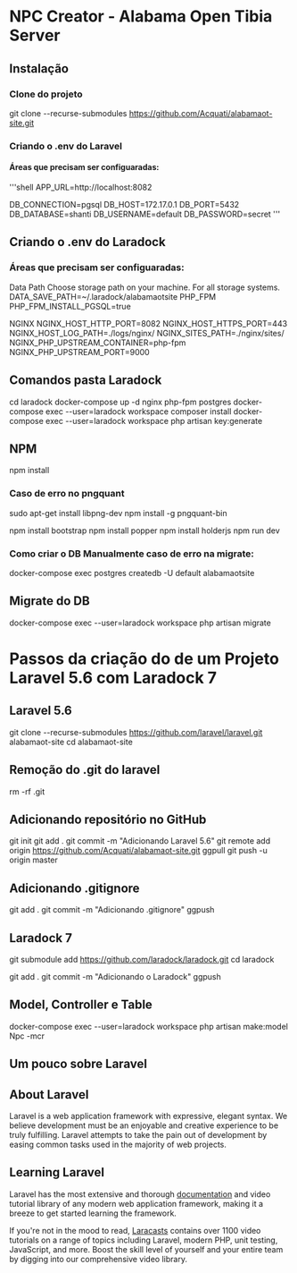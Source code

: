 # NPC Creator - Alabama Open Tibia Server

## Instalação

### Clone do projeto

git clone --recurse-submodules https://github.com/Acquati/alabamaot-site.git

### Criando o .env do Laravel
#### Áreas que precisam ser configuaradas:

'''shell
APP_URL=http://localhost:8082

DB_CONNECTION=pgsql
DB_HOST=172.17.0.1
DB_PORT=5432
DB_DATABASE=shanti
DB_USERNAME=default
DB_PASSWORD=secret
'''

## Criando o .env do Laradock
### Áreas que precisam ser configuaradas:

Data Path
Choose storage path on your machine. For all storage systems.
DATA_SAVE_PATH=~/.laradock/alabamaotsite
PHP_FPM
PHP_FPM_INSTALL_PGSQL=true

NGINX
NGINX_HOST_HTTP_PORT=8082
NGINX_HOST_HTTPS_PORT=443
NGINX_HOST_LOG_PATH=./logs/nginx/
NGINX_SITES_PATH=./nginx/sites/
NGINX_PHP_UPSTREAM_CONTAINER=php-fpm
NGINX_PHP_UPSTREAM_PORT=9000

## Comandos pasta Laradock
cd laradock
docker-compose up -d nginx php-fpm postgres
docker-compose exec --user=laradock workspace composer install
docker-compose exec --user=laradock workspace php artisan key:generate

## NPM
npm install

### Caso de erro no pngquant
sudo apt-get install libpng-dev
npm install -g pngquant-bin

npm install bootstrap
npm install popper
npm install holderjs
npm run dev

### Como criar o DB Manualmente caso de erro na migrate:
docker-compose exec postgres createdb -U default alabamaotsite

## Migrate do DB
docker-compose exec --user=laradock workspace php artisan migrate

# Passos da criação do de um Projeto Laravel 5.6 com Laradock 7

## Laravel 5.6
git clone --recurse-submodules https://github.com/laravel/laravel.git alabamaot-site
cd alabamaot-site

## Remoção do .git do laravel
rm -rf .git

## Adicionando repositório no GitHub
git init
git add .
git commit -m "Adicionando Laravel 5.6"
git remote add origin https://github.com/Acquati/alabamaot-site.git
ggpull
git push -u origin master

## Adicionando .gitignore
git add .
git commit -m "Adicionando .gitignore"
ggpush

## Laradock 7
git submodule add https://github.com/laradock/laradock.git
cd laradock

git add .
git commit -m "Adicionando o Laradock"
ggpush

## Model, Controller e Table
docker-compose exec --user=laradock workspace php artisan make:model Npc -mcr

## Um pouco sobre Laravel

## About Laravel

Laravel is a web application framework with expressive, elegant syntax. We believe development must be an enjoyable and creative experience to be truly fulfilling. Laravel attempts to take the pain out of development by easing common tasks used in the majority of web projects.

## Learning Laravel

Laravel has the most extensive and thorough [documentation](https://laravel.com/docs) and video tutorial library of any modern web application framework, making it a breeze to get started learning the framework.

If you're not in the mood to read, [Laracasts](https://laracasts.com) contains over 1100 video tutorials on a range of topics including Laravel, modern PHP, unit testing, JavaScript, and more. Boost the skill level of yourself and your entire team by digging into our comprehensive video library.
